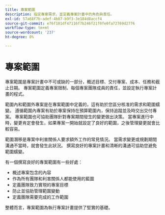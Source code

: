 ```yaml
---
title: 專案範圍
description: 指定專案需求，並定義專案計畫中的角色與責任。
exl-id: 57a68f7b-adef-4b87-b9f3-3e184d8accf4
source-git-commit: e76f101df47116f7b246f21f0fe0fa72769d2776
workflow-type: tm+mt
source-wordcount: '237'
ht-degree: 0%

---
```


# 專案範圍

專案範圍是專案計畫中不可或缺的一部分，概述目標、交付專案、成本、任務和截止日期。 專案範圍定義專案限制、每個專案團隊成員的責任，並設定執行專案計畫的程式。

範圍內和範圍外專案是在專案範圍中定義的，這有助於您區分核准的需求和範圍蠕變。 遵循範圍內專案有助於專案保持在預算範圍內，保持追蹤並及時交出交付專案。 專案範圍也可協助團隊針對專案期間發生的變更做出決策。 當專案進行中時，變更肯定會發生，如果專案一開始就設定了良好的範圍，之後管理變更就會比較容易。

範圍潛移是專案中利害關係人要求額外工作的常見情況。 當需求變更或規劃期間溝通不當時，就會發生此狀況。 撰寫良好的專案計畫和清晰的溝通可協助您避免範圍蠕變。

有一個撰寫良好的專案範圍有一些好處：

- 概述專案包含的內容
- 作為所有團隊和利害關係人都能使用的藍圖
- 定義團隊致力實現的專案目標
- 防止並協助管理範圍變動
- 定義團隊需要完成的工作範圍

整體而言，專案範圍為執行專案計畫提供了堅實的基礎。
